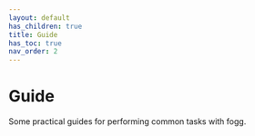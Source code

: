 ```yaml
---
layout: default
has_children: true
title: Guide
has_toc: true
nav_order: 2
---
```


# Guide
Some practical guides for performing common tasks with fogg.
